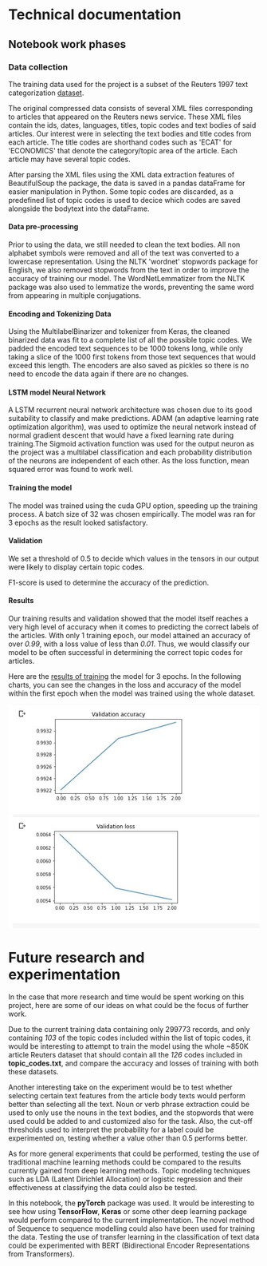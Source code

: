 # Technical documentation

## Notebook work phases

### Data collection

The training data used for the project is a subset of the Reuters 1997 text categorization [dataset](https://www.cs.helsinki.fi/u/yangarbe/Courses/2020-deep-learning/text-training-corpus/).

The original compressed data consists of several XML files corresponding to articles that appeared on the Reuters news service. These XML files contain the ids, dates, languages, titles, topic codes and text bodies of said articles. Our interest were in selecting the text bodies and title codes from each article. The title codes are shorthand codes such as 'ECAT' for 'ECONOMICS' that denote the category/topic area of the article. Each article may have several topic codes.



After parsing the XML files using the XML data extraction features of BeautifulSoup the package, the data is saved in a pandas dataFrame for easier manipulation in Python. Some topic codes are discarded, as a predefined list of topic codes is used to decice which codes are saved alongside the bodytext into the dataFrame.



#### Data pre-processing

Prior to using the data, we still needed to clean the text bodies. All non alphabet symbols were removed and all of the text was converted to a lowercase representation. Using the NLTK 'wordnet' stopwords package for English, we also removed stopwords from the text in order to improve the accuracy of training our model. The WordNetLemmatizer from the NLTK package was also used to lemmatize the words, preventing the same word from appearing in multiple conjugations.



#### Encoding and Tokenizing Data

Using the MultilabelBinarizer and tokenizer from Keras, the cleaned binarized data was fit to a complete list of all the possible topic codes. We padded the encoded text sequences to be 1000 tokens long, while only taking a slice of the 1000 first tokens from those text sequences that would exceed this length. The encoders are also saved as pickles so there is no need to encode the data again if there are no changes.





#### LSTM model Neural Network

A LSTM recurrent neural network architecture was chosen due to its good suitability to classify and make predictions. ADAM (an adaptive learning rate optimization algorithm), was used to optimize the neural network instead of normal gradient descent that would have a fixed learning rate during training.The Sigmoid activation function was used for the output neuron as the project was a multilabel classification and each probability distribution of the neurons are independent of each other. As the loss function, mean squared error was found to work well.



#### Training the model

The model was trained using the cuda GPU option, speeding up the training process. A batch size of 32 was chosen empirically. The model was ran for 3 epochs as the result looked satisfactory.



#### Validation

We set a threshold of 0.5 to decide which values in the tensors in our output were likely to display certain topic codes.

F1-score is used to determine the accuracy of the prediction.

#### Results

Our training results and validation showed that the model itself reaches a very high level of accuracy when it comes to predicting the correct labels of the articles. With only 1 training epoch, our model attained an accuracy of over *0.99*, with a loss value of less than *0.01*. Thus, we would classify our model to be often successful in determining the correct topic codes for articles.
 
Here are the [results of training](./documentation/training_results.txt) the model for 3 epochs. In the following charts, you can see the changes in the loss and accuracy of the model within the first epoch when the model was trained using the whole dataset.

<img src="./validattion_accuracy.JPG" width="800">

<img src="./validation_loss.JPG" width="800">

# Future research and experimentation

In the case that more research and time would be spent working on this project, here are some of our ideas on what could be the focus of further work.



Due to the current training data containing only 299773 records, and only containing *103* of the topic codes included within the list of topic codes,  it would be interesting to attempt to train the model using the whole  ~850K article Reuters dataset that should contain all the *126* codes included in **topic_codes.txt**, and compare the accuracy and losses of training with both these datasets. 

Another interesting take on the experiment would be to test whether selecting certain text features from the article body texts would perform better than selecting all the text. Noun or verb phrase extraction could be used to only use the nouns in the text bodies, and the stopwords that were used could be added to and customized also for the task. Also, the cut-off thresholds used to interpret the probability for a label could be experimented on, testing whether a value other than 0.5 performs better.

As for more general experiments that could be performed, testing the use of traditional machine learning methods could be compared to the results currently gained from deep learning methods. Topic modeling techniques such as LDA (Latent Dirichlet Allocation) or logistic regression and their effectiveness at classifying the data could also be tested.

In this notebook, the **pyTorch** package was used. It would be interesting to see how using **TensorFlow**, **Keras** or some other deep learning package would perform compared to the current implementation. The novel method of Sequence to sequence modelling could also have been used for training the data. Testing the use of transfer learning in the classification of text data could be experimented with BERT (Bidirectional Encoder Representations from Transformers).
